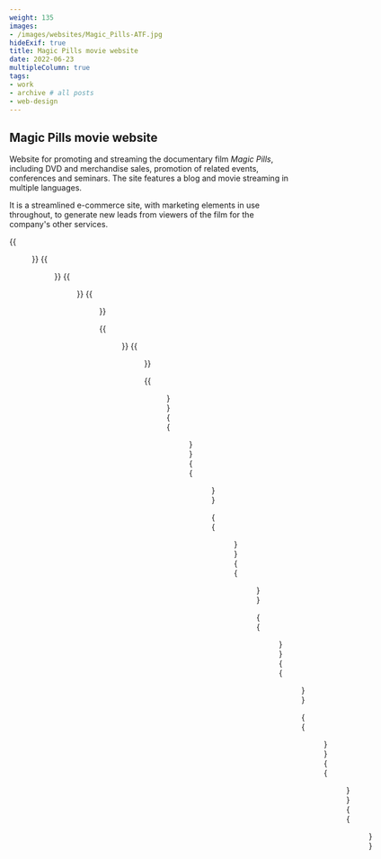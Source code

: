 ```yaml
---
weight: 135
images:
- /images/websites/Magic_Pills-ATF.jpg
hideExif: true
title: Magic Pills movie website
date: 2022-06-23
multipleColumn: true
tags:
- work
- archive # all posts
- web-design
---
```


## Magic Pills movie website

Website for promoting and streaming the documentary film _Magic Pills_,
including DVD and merchandise sales, promotion of related events, conferences
and seminars. The site features a blog and movie streaming in multiple languages.

It is a streamlined e-commerce site, with marketing elements in use throughout,
to generate new leads from viewers of the film for the company's other services.

{{<figure src="/img/websites/Magic_Pills-about_the_film.jpg" title="About the film">}}
{{<figure src="/img/websites/Magic_Pills-cast.jpg" title="The cast">}}
{{<figure src="/img/websites/Magic_Pills-crew.jpg" title="Film crew">}}
{{<figure src="/img/websites/Magic_Pills-testimonials.jpg" title="Film testimonials">}}

{{<figure src="/img/websites/Magic_Pills-dvd.jpg" title="DVD marketing banner">}}
{{<figure src="/img/websites/Magic_Pills-buy_dvd.jpg" title="DVD sales page">}}

{{<figure src="/img/websites/Magic_Pills-blog.jpg" title="Blog post article listing page">}}
{{<figure src="/img/websites/Magic_Pills-article_1.jpg" title="Example article">}}
{{<figure src="/img/websites/Magic_Pills-article_2.jpg" title="Example article">}}

{{<figure src="/img/websites/Magic_Pills-author_and_article_list.jpg"
title="Author biography and author's articles">}}
{{<figure src="/img/websites/Magic_Pills-article_navigation.jpg" title="Inter-article navigation">}}

{{<figure src="/img/websites/Magic_Pills-movie_streaming.jpg" title="Simplified, distraction-free movie streaming page">}}
{{<figure src="/img/websites/Magic_Pills-lead_generation.jpg" title="Marketing elements: lead generation">}}

{{<figure src="/img/websites/Magic_Pills-search.jpg" title="Site search functionality">}}
{{<figure src="/img/websites/Magic_Pills-404.jpg" title="Custom 'page not found' page">}}
{{<figure src="/img/websites/Magic_Pills-footer.jpg" title="Site footer, with newsletter signup form">}}
